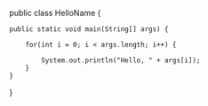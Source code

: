 public class HelloName {

    public static void main(String[] args) {

        for(int i = 0; i < args.length; i++) {

            System.out.println("Hello, " + args[i]);
        }
    }
}
